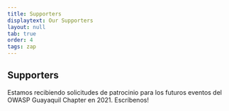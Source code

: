 ```yaml
---
title: Supporters
displaytext: Our Supporters
layout: null
tab: true
order: 4
tags: zap
---
```


## Supporters

Estamos recibiendo solicitudes de patrocinio para los futuros eventos del OWASP Guayaquil Chapter en 2021. Escríbenos!
